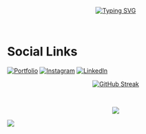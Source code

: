 <div align="center">

[![Typing SVG](https://readme-typing-svg.herokuapp.com?font=Baloo+Bhai+2&weight=800&size=30&duration=2000&pause=100&color=F78900&center=true&multiline=true&repeat=false&width=500&height=150&lines=Hi%2C+I'm+Abhishek;A+Self+Taught+Software+Developer;Based+in+Himachal+Pradesh%2C+India;Specialized+in+React+and+Next.js)](https://git.io/typing-svg)

</div><br/>

# Social Links

[![Portfolio](https://img.shields.io/badge/Portfolio-1765F6.svg?logo=steemit&logoColor=white)](https://www.imabhishek.online/) [![Instagram](https://img.shields.io/badge/Instagram-%23E4405F.svg?logo=Instagram&logoColor=white)](https://www.instagram.com/imabhishek.dev/) [![LinkedIn](https://img.shields.io/badge/LinkedIn-%230077B5.svg?logo=linkedin&logoColor=white)](https://www.linkedin.com/in/abhishek-bhardwaj-76b9a721b/)

<div align="center">

[![GitHub Streak](https://nirzak-streak-stats.vercel.app?user=abhishek1350&theme=dark&hide_total_contributions=true)](https://git.io/streak-stats)

</div><br/>

<div align="center">

![](https://github-readme-stats.vercel.app/api/top-langs/?username=abhishek1350&theme=dark&hide_border=false&include_all_commits=false&count_private=false&layout=compact)

</div>

[![](https://visitcount.itsvg.in/api?id=abhishek1350&label=Profile%20Views&color=12&icon=5&pretty=true)](https://visitcount.itsvg.in)

